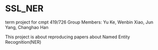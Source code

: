 # SSL_NER
term project for cmpt 419/726
Group Members:
Yu Ke,  Wenbin Xiao, Jun Yang, Changhao Han

This project is about reproducing papers about Named Entity Recognition(NER)
